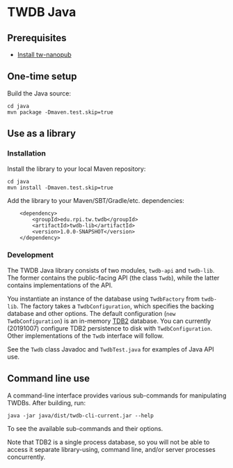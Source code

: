 # TWDB Java

## Prerequisites

* [Install tw-nanopub](https://github.com/tetherless-world/tw-nanopub)

## One-time setup

Build the Java source:

    cd java
    mvn package -Dmaven.test.skip=true

## Use as a library

### Installation

Install the library to your local Maven repository:

    cd java
    mvn install -Dmaven.test.skip=true
    
Add the library to your Maven/SBT/Gradle/etc. dependencies:
        
        <dependency>
            <groupId>edu.rpi.tw.twdb</groupId>
            <artifactId>twdb-lib</artifactId>
            <version>1.0.0-SNAPSHOT</version>
        </dependency>

### Development

The TWDB Java library consists of two modules, `twdb-api` and `twdb-lib`. The former contains the public-facing API (the class `Twdb`), while the latter contains implementations of the API.

You instantiate an instance of the database using `TwdbFactory` from `twdb-lib`. The factory takes a `TwdbConfiguration`, which specifies the backing database and other options. The default configuration (`new TwdbConfiguration`) is an in-memory [TDB2](https://jena.apache.org/documentation/tdb2/) database. You can currently (20191007) configure TDB2 persistence to disk with `TwdbConfiguration`. Other implementations of the `Twdb` interface will follow.

See the `Twdb` class Javadoc and `TwdbTest.java` for examples of Java API use.

## Command line use

A command-line interface provides various sub-commands for manipulating TWDBs. After building, run:

    java -jar java/dist/twdb-cli-current.jar --help

To see the available sub-commands and their options.
   
Note that TDB2 is a single process database, so you will not be able to access it separate library-using, command line, and/or server processes concurrently. 

